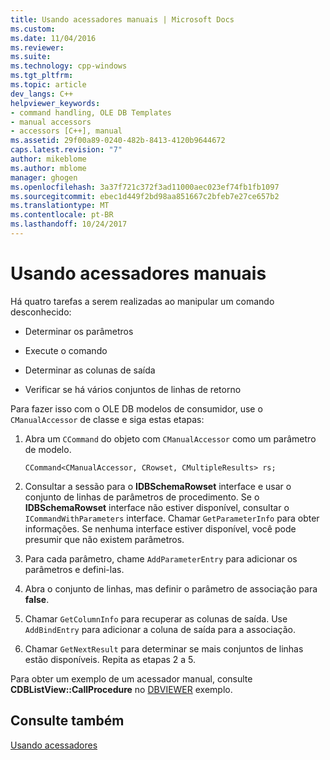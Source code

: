 ```yaml
---
title: Usando acessadores manuais | Microsoft Docs
ms.custom: 
ms.date: 11/04/2016
ms.reviewer: 
ms.suite: 
ms.technology: cpp-windows
ms.tgt_pltfrm: 
ms.topic: article
dev_langs: C++
helpviewer_keywords:
- command handling, OLE DB Templates
- manual accessors
- accessors [C++], manual
ms.assetid: 29f00a89-0240-482b-8413-4120b9644672
caps.latest.revision: "7"
author: mikeblome
ms.author: mblome
manager: ghogen
ms.openlocfilehash: 3a37f721c372f3ad11000aec023ef74fb1fb1097
ms.sourcegitcommit: ebec1d449f2bd98aa851667c2bfeb7e27ce657b2
ms.translationtype: MT
ms.contentlocale: pt-BR
ms.lasthandoff: 10/24/2017
---
```

# <a name="using-manual-accessors"></a>Usando acessadores manuais
Há quatro tarefas a serem realizadas ao manipular um comando desconhecido:  
  
-   Determinar os parâmetros  
  
-   Execute o comando  
  
-   Determinar as colunas de saída  
  
-   Verificar se há vários conjuntos de linhas de retorno  
  
 Para fazer isso com o OLE DB modelos de consumidor, use o `CManualAccessor` de classe e siga estas etapas:  
  
1.  Abra um `CCommand` do objeto com `CManualAccessor` como um parâmetro de modelo.  
  
    ```  
    CCommand<CManualAccessor, CRowset, CMultipleResults> rs;  
    ```  
  
2.  Consultar a sessão para o **IDBSchemaRowset** interface e usar o conjunto de linhas de parâmetros de procedimento. Se o **IDBSchemaRowset** interface não estiver disponível, consultar o `ICommandWithParameters` interface. Chamar `GetParameterInfo` para obter informações. Se nenhuma interface estiver disponível, você pode presumir que não existem parâmetros.  
  
3.  Para cada parâmetro, chame `AddParameterEntry` para adicionar os parâmetros e defini-las.  
  
4.  Abra o conjunto de linhas, mas definir o parâmetro de associação para **false**.  
  
5.  Chamar `GetColumnInfo` para recuperar as colunas de saída. Use `AddBindEntry` para adicionar a coluna de saída para a associação.  
  
6.  Chamar `GetNextResult` para determinar se mais conjuntos de linhas estão disponíveis. Repita as etapas 2 a 5.  
  
 Para obter um exemplo de um acessador manual, consulte **CDBListView::CallProcedure** no [DBVIEWER](http://msdn.microsoft.com/en-us/07620f99-c347-4d09-9ebc-2459e8049832) exemplo.  
  
## <a name="see-also"></a>Consulte também  
 [Usando acessadores](../../data/oledb/using-accessors.md)